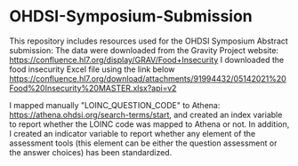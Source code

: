 # OHDSI-Symposium-Submission
This repository includes resources used for the OHDSI Symposium Abstract submission:
The data were downloaded from the Gravity Project website: https://confluence.hl7.org/display/GRAV/Food+Insecurity 
I downloaded the food insecurity Excel file using the link below https://confluence.hl7.org/download/attachments/91994432/05142021%20Food%20Insecurity%20MASTER.xlsx?api=v2

I mapped manually "LOINC_QUESTION_CODE" to Athena: https://athena.ohdsi.org/search-terms/start, and created an index variable to report whether the LOINC code was mapped to Athena or not. In addition, I created an indicator variable to report whether any element of the assessment tools (this element can be either the question assessment or the answer choices) has been standardized.
